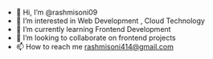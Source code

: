 - 👋 Hi, I’m @rashmisoni09
- 👀 I’m interested in Web Development , Cloud Technology
- 🌱 I’m currently learning Frontend Development
- 💞️ I’m looking to collaborate on frontend projects
- 📫 How to reach me rashmisoni414@gmail.com

<!---
rashmisoni09/rashmisoni09 is a ✨ special ✨ repository because its `README.md` (this file) appears on your GitHub profile.
You can click the Preview link to take a look at your changes.
--->
